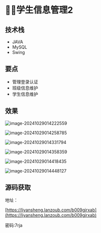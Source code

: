 # 👨‍🎓学生信息管理2 

<MyGlobalComponent />


## 技术栈
- JAVA
- MySQL
- Swing


## 要点
- 管理登录认证
- 班级信息维护
- 学生信息维护

## 效果

![image-20241029014222559](http://cdn.qiniu.liyansheng.top/img/image-20241029014222559.png)

![image-20241029014258785](http://cdn.qiniu.liyansheng.top/img/image-20241029014258785.png)

![image-20241029014331794](http://cdn.qiniu.liyansheng.top/img/image-20241029014331794.png)

![image-20241029014358359](http://cdn.qiniu.liyansheng.top/img/image-20241029014358359.png)

![image-20241029014418435](http://cdn.qiniu.liyansheng.top/img/image-20241029014418435.png)

![image-20241029014448127](http://cdn.qiniu.liyansheng.top/img/image-20241029014448127.png)

## 源码获取


<PasswordProtected>

地址：

[https://liyansheng.lanzoub.com/b009gjrxab](https://liyansheng.lanzoub.com/b009gjrxab)


密码:7rja

</PasswordProtected>
